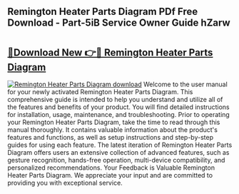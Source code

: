 ## Remington Heater Parts Diagram PDf Free Download - Part-5iB Service Owner Guide hZarw

# <h2><a href="http://dfkpv8.blite.top/?on=Remington+Heater+Parts+Diagram">🔗Download New 👉🔴 Remington Heater Parts Diagram</a></h2>

[![Remington Heater Parts Diagram download](https://i.imgur.com/lujVjoI.png)](http://dfkpv8.blite.top/?on=Remington+Heater+Parts+Diagram)
Welcome to the user manual for your newly activated Remington Heater Parts Diagram. This comprehensive guide is intended to help you understand and utilize all of the features and benefits of your product. You will find detailed instructions for installation, usage, maintenance, and troubleshooting. Prior to operating your Remington Heater Parts Diagram, take the time to read through this manual thoroughly. It contains valuable information about the product's features and functions, as well as setup instructions and step-by-step guides for using each feature. The latest iteration of Remington Heater Parts Diagram offers users an extensive collection of advanced features, such as gesture recognition, hands-free operation, multi-device compatibility, and personalized recommendations. Your Feedback is Valuable Remington Heater Parts Diagram. We appreciate your input and are committed to providing you with exceptional service.

